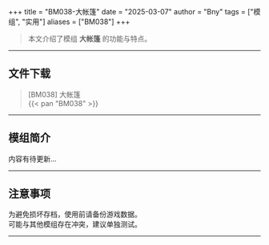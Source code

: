 +++
title = "BM038-大帐篷"
date = "2025-03-07"
author = "Bny"
tags = ["模组", "实用"]
aliases = ["BM038"]
+++

> 本文介绍了模组 **大帐篷** 的功能与特点。

---

## 文件下载

> [BM038] 大帐篷  
{{< pan "BM038" >}}  

---

## 模组简介

>  
内容有待更新...  

---

## 注意事项

>  
为避免损坏存档，使用前请备份游戏数据。  
可能与其他模组存在冲突，建议单独测试。  

---

